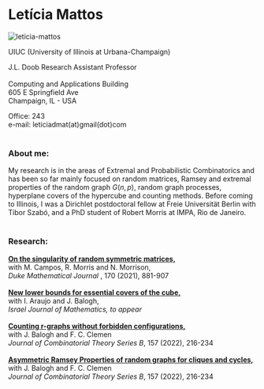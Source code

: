 # Letícia Mattos


![leticia-mattos](https://github.com/leticiamat/leticiamat.github.io/assets/21958842/0af052ce-5870-427c-831d-87ee8a534cfe)


UIUC (University of Illinois at Urbana-Champaign)

J.L. Doob Research Assistant Professor
</br> 
</br> 
Computing and Applications Building</br> 
605 E Springfield Ave</br> 
Champaign, IL - USA

Office: 243 </br>e-mail: leticiadmat(at)gmail(dot)com
</br> 
</br> 
### About me:

My research is in the areas of Extremal and Probabilistic Combinatorics and has been so far mainly focused on random matrices, Ramsey and extremal properties of the random graph $G(n,p)$, random graph processes, hyperplane covers of the hypercube and counting methods. Before coming to Illinois, I was a Dirichlet postdoctoral fellow at Freie Universität Berlin with Tibor Szabó, and a PhD student of Robert Morris at IMPA, Rio de Janeiro.
</br> 
</br> 
### Research:

<a href="https://arxiv.org/abs/1904.11478"><span><b>On the singularity of random symmetric matrices,</b></span></a> <br>
<span>with M. Campos, R. Morris and N. Morrison,</span><br>
<span><i>Duke Mathematical Journal </i>, 170 (2021), 881-907 </span><br>
<br>
<a href="https://arxiv.org/abs/2209.00140"><span><b>New lower bounds for essential covers of the cube,</b></span></a> <br>
<span>with I. Araujo and J. Balogh,</span><br>
<span><i> Israel Journal of Mathematics, to appear </i> </span><br>
<br>
<a href="https://arxiv.org/abs/2107.14798"><span><b>Counting r-graphs without forbidden configurations,</b></span></a> <br>
<span>with J. Balogh and F. C. Clemen </span><br>
<span><i> Journal of Combinatorial Theory Series B</i>, 157 (2022), 216-234 </span><br>
<br>
<a href="https://arxiv.org/abs/2010.11933"><span><b>Asymmetric Ramsey Properties of random graphs for cliques and cycles,</b></span></a> <br>
<span>with J. Balogh and F. C. Clemen </span><br>
<span><i> Journal of Combinatorial Theory Series B</i>, 157 (2022), 216-234 </span><br>

